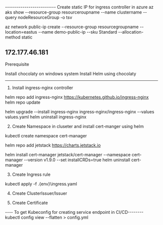 
-------------------------- Create static IP for ingress controller in azure
az aks show --resource-group resourceroupname --name clustername --query nodeResourceGroup -o tsv

az network public-ip create --resource-group resourcegroupname --location=eastus --name demo-public-ip --sku Standard --allocation-method static

172.177.46.181
-------------------------

Prerequisite

Install chocolaty on windows system
Install Helm using chocolaty

--------------------------------------------------

1. Install ingress-nginx controller

helm repo add ingress-nginx https://kubernetes.github.io/ingress-nginx
helm repo update

helm upgrade --install ingress-nginx ingress-nginx/ingress-nginx --values values.yaml
helm uninstall ingress-nginx


2. Create Namespace in cluseter and install cert-manger using helm

kubectl create namespace cert-manager

helm repo add jetstack https://charts.jetstack.io

helm install cert-manager jetstack/cert-manager --namespace cert-manager --version v1.9.0 --set installCRDs=true
helm uninstall cert-manager

3. Create Ingress rule

kubectl apply -f .\{env}\ingress.yaml

4. Create ClusterIssuer/Issuer

5. Create Certificate

---- To get Kubeconfig  for creating service endpoint in CI/CD--------
kubectl config view --flatten > config.yml
